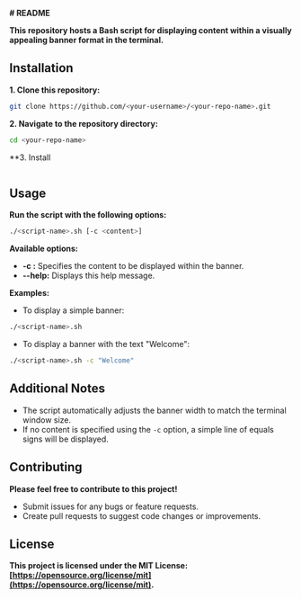  **# README**

**This repository hosts a Bash script for displaying content within a visually appealing banner format in the terminal.**

## Installation

**1. Clone this repository:**

```bash
git clone https://github.com/<your-username>/<your-repo-name>.git
```

**2. Navigate to the repository directory:**

```bash
cd <your-repo-name>
```

**3. Install

```bash
```

## Usage

**Run the script with the following options:**

```bash
./<script-name>.sh [-c <content>]
```

**Available options:**

* **-c <content>:** Specifies the content to be displayed within the banner.
* **--help:** Displays this help message.

**Examples:**

* To display a simple banner:

```bash
./<script-name>.sh
```

* To display a banner with the text "Welcome":

```bash
./<script-name>.sh -c "Welcome"
```

## Additional Notes

* The script automatically adjusts the banner width to match the terminal window size.
* If no content is specified using the `-c` option, a simple line of equals signs will be displayed.

## Contributing

**Please feel free to contribute to this project!**

* Submit issues for any bugs or feature requests.
* Create pull requests to suggest code changes or improvements.

## License

**This project is licensed under the MIT License: [https://opensource.org/license/mit](https://opensource.org/license/mit).**
